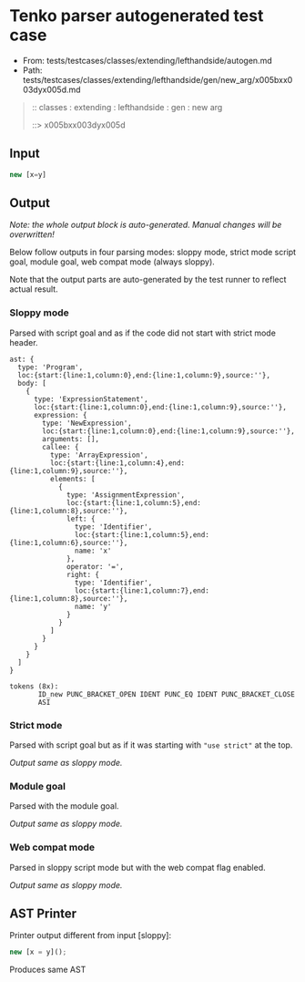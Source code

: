 # Tenko parser autogenerated test case

- From: tests/testcases/classes/extending/lefthandside/autogen.md
- Path: tests/testcases/classes/extending/lefthandside/gen/new_arg/x005bxx003dyx005d.md

> :: classes : extending : lefthandside : gen : new arg
>
> ::> x005bxx003dyx005d

## Input


`````js
new [x=y]
`````

## Output

_Note: the whole output block is auto-generated. Manual changes will be overwritten!_

Below follow outputs in four parsing modes: sloppy mode, strict mode script goal, module goal, web compat mode (always sloppy).

Note that the output parts are auto-generated by the test runner to reflect actual result.

### Sloppy mode

Parsed with script goal and as if the code did not start with strict mode header.

`````
ast: {
  type: 'Program',
  loc:{start:{line:1,column:0},end:{line:1,column:9},source:''},
  body: [
    {
      type: 'ExpressionStatement',
      loc:{start:{line:1,column:0},end:{line:1,column:9},source:''},
      expression: {
        type: 'NewExpression',
        loc:{start:{line:1,column:0},end:{line:1,column:9},source:''},
        arguments: [],
        callee: {
          type: 'ArrayExpression',
          loc:{start:{line:1,column:4},end:{line:1,column:9},source:''},
          elements: [
            {
              type: 'AssignmentExpression',
              loc:{start:{line:1,column:5},end:{line:1,column:8},source:''},
              left: {
                type: 'Identifier',
                loc:{start:{line:1,column:5},end:{line:1,column:6},source:''},
                name: 'x'
              },
              operator: '=',
              right: {
                type: 'Identifier',
                loc:{start:{line:1,column:7},end:{line:1,column:8},source:''},
                name: 'y'
              }
            }
          ]
        }
      }
    }
  ]
}

tokens (8x):
       ID_new PUNC_BRACKET_OPEN IDENT PUNC_EQ IDENT PUNC_BRACKET_CLOSE
       ASI
`````

### Strict mode

Parsed with script goal but as if it was starting with `"use strict"` at the top.

_Output same as sloppy mode._

### Module goal

Parsed with the module goal.

_Output same as sloppy mode._

### Web compat mode

Parsed in sloppy script mode but with the web compat flag enabled.

_Output same as sloppy mode._

## AST Printer

Printer output different from input [sloppy]:

````js
new [x = y]();
````

Produces same AST
